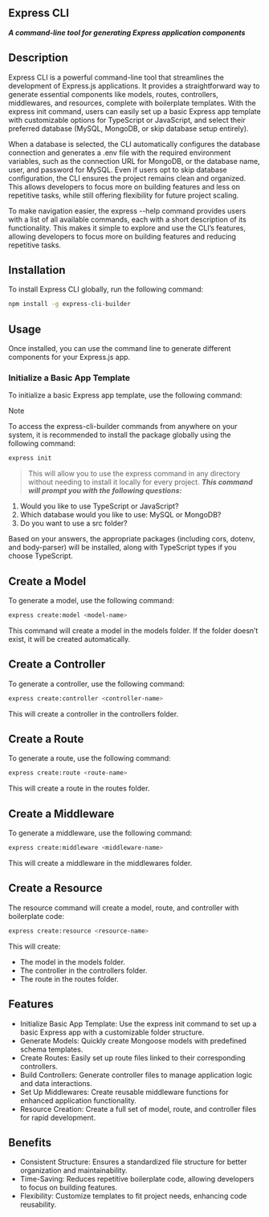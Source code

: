## Express CLI
***A command-line tool for generating Express application components***
## Description
Express CLI is a powerful command-line tool that streamlines the development of Express.js applications. It provides a straightforward way to generate essential components like models, routes, controllers, middlewares, and resources, complete with boilerplate templates. With the express init command, users can easily set up a basic Express app template with customizable options for TypeScript or JavaScript, and select their preferred database (MySQL, MongoDB, or skip database setup entirely).

When a database is selected, the CLI automatically configures the database connection and generates a .env file with the required environment variables, such as the connection URL for MongoDB, or the database name, user, and password for MySQL. Even if users opt to skip database configuration, the CLI ensures the project remains clean and organized. This allows developers to focus more on building features and less on repetitive tasks, while still offering flexibility for future project scaling.

To make navigation easier, the express --help command provides users with a list of all available commands, each with a short description of its functionality. This makes it simple to explore and use the CLI’s features, allowing developers to focus more on building features and reducing repetitive tasks.

## Installation
To install Express CLI globally, run the following command:

``` bash
npm install -g express-cli-builder
```

## Usage
Once installed, you can use the command line to generate different components for your Express.js app.

### Initialize a Basic App Template
To initialize a basic Express app template, use the following command:
> [!NOTE]
> To access the express-cli-builder commands from anywhere on your system, it is recommended to install the package globally using the following command:
```bash
express init
```
> This will allow you to use the express command in any directory without needing to install it locally for every project.
***This command will prompt you with the following questions:***

1. Would you like to use TypeScript or JavaScript?
2. Which database would you like to use: MySQL or MongoDB?
3. Do you want to use a src folder?

Based on your answers, the appropriate packages (including cors, dotenv, and body-parser) will be installed, along with TypeScript types if you choose TypeScript.

## Create a Model
To generate a model, use the following command:

```bash
express create:model <model-name>
```
This command will create a model in the models folder. If the folder doesn’t exist, it will be created automatically.

## Create a Controller
To generate a controller, use the following command:

```bash
express create:controller <controller-name>
```
This will create a controller in the controllers folder.

## Create a Route
To generate a route, use the following command:


```bash
express create:route <route-name>
```
This will create a route in the routes folder.

## Create a Middleware
To generate a middleware, use the following command:

```bash
express create:middleware <middleware-name>
```
This will create a middleware in the middlewares folder.

## Create a Resource
The resource command will create a model, route, and controller with boilerplate code:

```bash
express create:resource <resource-name>
```

This will create:

- The model in the models folder.
- The controller in the controllers folder.
- The route in the routes folder.


## Features
- Initialize Basic App Template: Use the express init command to set up a basic Express app with a customizable folder structure.
- Generate Models: Quickly create Mongoose models with predefined schema templates.
- Create Routes: Easily set up route files linked to their corresponding controllers.
- Build Controllers: Generate controller files to manage application logic and data interactions.
- Set Up Middlewares: Create reusable middleware functions for enhanced application functionality.
- Resource Creation: Create a full set of model, route, and controller files for rapid development.
## Benefits
- Consistent Structure: Ensures a standardized file structure for better organization and maintainability.
- Time-Saving: Reduces repetitive boilerplate code, allowing developers to focus on building features.
- Flexibility: Customize templates to fit project needs, enhancing code reusability.